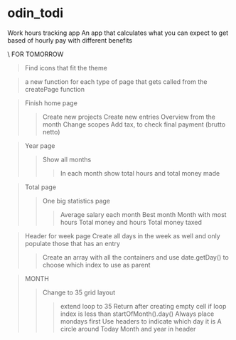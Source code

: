 # odin_todi

Work hours tracking app
An app that calculates what you can expect to get based of hourly pay with different benefits

\\ FOR TOMORROW

> Find icons that fit the theme

> a new function for each type of page that gets called from the createPage function

> Finish home page
>> Create new projects
>> Create new entries
>> Overview from the month
>> Change scopes
>> Add tax, to check final payment (brutto netto)


> Year page
>> Show all months
>>> In each month show total hours and total money made

>Total page
>> One big statistics page
>>> Average salary each month
>>> Best month
>>> Month with most hours
>>> Total money and hours
>>> Total money taxed

>Header for week page
> Create all days in the week as well and only populate those that has an entry
>> Create an array with all the containers and use date.getDay() to choose which index to use as parent

>MONTH
>> Change to 35 grid layout
>>> extend loop to 35
>>> Return after creating empty cell if loop index is less than startOfMonth().day()
>> Always place mondays first
>> Use headers to indicate which day it is
>> A circle around Today
>> Month and year in header